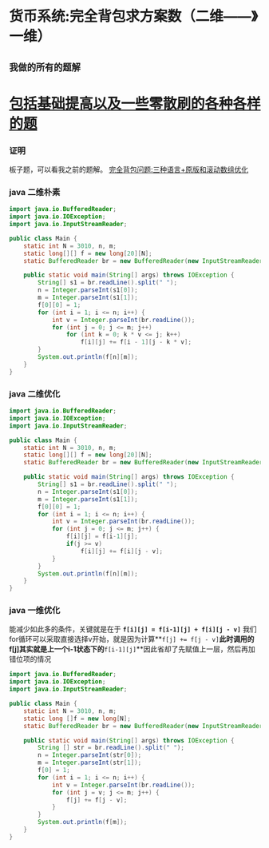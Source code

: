 # 货币系统:完全背包求方案数（二维——》一维）
## **`我做的所有的题解`**

# [包括基础提高以及一些零散刷的各种各样的题](https://www.acwing.com/blog/content/33005/) 

### 证明

板子题，可以看我之前的题解。
[完全背包问题:三种语言+原版和滚动数组优化](https://www.acwing.com/solution/content/189843/) 


### java 二维朴素
```java
import java.io.BufferedReader;
import java.io.IOException;
import java.io.InputStreamReader;

public class Main {
    static int N = 3010, n, m;
    static long[][] f = new long[20][N];
    static BufferedReader br = new BufferedReader(new InputStreamReader(System.in));

    public static void main(String[] args) throws IOException {
        String[] s1 = br.readLine().split(" ");
        n = Integer.parseInt(s1[0]);
        m = Integer.parseInt(s1[1]);
        f[0][0] = 1;
        for (int i = 1; i <= n; i++) {
            int v = Integer.parseInt(br.readLine());
            for (int j = 0; j <= m; j++) 
                for (int k = 0; k * v <= j; k++) 
                    f[i][j] += f[i - 1][j - k * v];
        }
        System.out.println(f[n][m]);
    }
}

```

### java 二维优化
```java
import java.io.BufferedReader;
import java.io.IOException;
import java.io.InputStreamReader;

public class Main {
    static int N = 3010, n, m;
    static long[][] f = new long[20][N];
    static BufferedReader br = new BufferedReader(new InputStreamReader(System.in));

    public static void main(String[] args) throws IOException {
        String[] s1 = br.readLine().split(" ");
        n = Integer.parseInt(s1[0]);
        m = Integer.parseInt(s1[1]);
        f[0][0] = 1;
        for (int i = 1; i <= n; i++) {
            int v = Integer.parseInt(br.readLine());
            for (int j = 0; j <= m; j++) {
                f[i][j] = f[i-1][j];
                if(j >= v)
                    f[i][j] += f[i][j - v];
            }
        }
        System.out.println(f[n][m]);
    }
}

```
### java 一维优化
能减少如此多的条件，关键就是在于
**`f[i][j] = f[i-1][j] + f[i][j - v]`**
我们for循环可以采取直接选择v开始，就是因为计算**`f[j] += f[j - v]`**此时调用的f[j]其实就是上一个i-1状态下的**`f[i-1][j]`**因此省却了先赋值上一层，然后再加错位项的情况
```java
import java.io.BufferedReader;
import java.io.IOException;
import java.io.InputStreamReader;

public class Main {
    static int N = 3010, n, m;
    static long []f = new long[N];
    static BufferedReader br = new BufferedReader(new InputStreamReader(System.in));

    public static void main(String[] args) throws IOException {
        String [] str = br.readLine().split(" ");
        n = Integer.parseInt(str[0]);
        m = Integer.parseInt(str[1]);
        f[0] = 1;
        for (int i = 1; i <= n; i++) {
            int v = Integer.parseInt(br.readLine());
            for (int j = v; j <= m; j++) {
                f[j] += f[j - v];
            }
        }
        System.out.println(f[m]);
    }
}
```